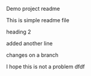 Demo project readme

This is simple readme file

heading 2

added another line


changes on a branch

I hope this is not a problem
dfdf